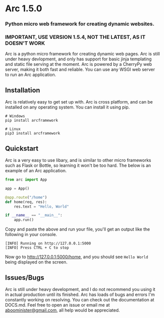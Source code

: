 # Arc 1.5.0
### Python micro web framework for creating dynamic websites.
### IMPORTANT, USE VERSION 1.5.4, NOT THE LATEST, AS IT DOESN'T WORK

Arc is a python micro framework for creating dynamic web pages. Arc is still under heavy devlopment, and only has support for basic jinja templating and static file serving at the moment. Arc is powered by a CherryPy web server, making it both fast and reliable. You can use any WSGI web server to run an Arc application.

## Installation
Arc is relatively easy to get set up with. Arc is cross platform, and can be installed on any operating system. You can install it using pip.
```
# Windows
pip install arcframework

# Linux
pip3 install arcframework
```

## Quickstart
Arc is a very easy to use libary, and is similar to other micro frameworks such as Flask or Bottle, so learning it won't be too hard. The below is an example of an Arc application.
```py
from arc import App

app = App()

@app.route("/home")
def home(req, res):
    res.text = "Hello, World"

if __name__ == "__main__":
    app.run()
```
Copy and paste the above and run your file, you'll get an output like the following in your console.
```
[INFO] Running on http://127.0.0.1:5000
[INFO] Press CTRL + C to stop
```
Now go to http://127.0.0.1:5000/home, and you should see `Hello World` being displayed on the screen.

## Issues/Bugs
Arc is still under heavy development, and I do not recommend you using it in actual production until its finished. Arc has loads of bugs and errors I'm constantly working on resolving. You can check out the documentation at DOCS.md. Feel free to open an issue or email me at aboominister@gmail.com, all help would be appreciated.